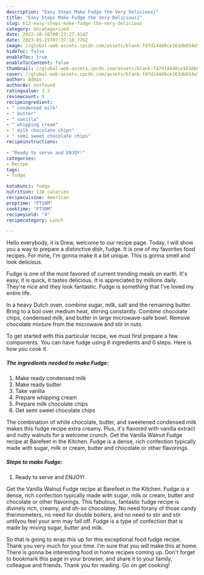 ```yaml
---
description: "Easy Steps Make Fudge the Very Delicious}"
title: "Easy Steps Make Fudge the Very Delicious}"
slug: 612-easy-steps-make-fudge-the-very-delicious
category: Uncategorized
date: 2022-10-16T00:23:27.414Z
date: 2023-05-25T07:37:18.776Z
image: //global-web-assets.cpcdn.com/assets/blank-fd7d144d8ce163db654e5a02c40b08a2775adb7897d16e4062681dc7e1b2800f.png
hideToc: false
enableToc: true
enableTocContent: false
thumbnail: //global-web-assets.cpcdn.com/assets/blank-fd7d144d8ce163db654e5a02c40b08a2775adb7897d16e4062681dc7e1b2800f.png
cover: //global-web-assets.cpcdn.com/assets/blank-fd7d144d8ce163db654e5a02c40b08a2775adb7897d16e4062681dc7e1b2800f.png
author: Admin
authorAv: notfound
ratingvalue: 3.3
reviewcount: 9
recipeingredient:
- " condensed milk"
- " butter"
- " vanilla"
- " whipping cream"
- " milk chocolate chips"
- " semi sweet chocolate chips"
recipeinstructions:

- "Ready to serve and ENJOY!"
categories:
- Recipe
tags:
- fudge

katakunci: fudge 
nutrition: 138 calories
recipecuisine: American
preptime: "PT18M"
cooktime: "PT30M"
recipeyield: "4"
recipecategory: Lunch

---
```



Hello everybody, it is Drew, welcome to our recipe page. Today, I will show you a way to prepare a distinctive dish, fudge. It is one of my favorites food recipes. For mine, I'm gonna make it a bit unique. This is gonna smell and look delicious.

Fudge is one of the most favored of current trending meals on earth. It's easy, it is quick, it tastes delicious. It is appreciated by millions daily. They're nice and they look fantastic. Fudge is something that I've loved my entire life.

In a heavy Dutch oven, combine sugar, milk, salt and the remaining butter. Bring to a boil over medium heat, stirring constantly. Combine chocolate chips, condensed milk, and butter in large microwave-safe bowl. Remove chocolate mixture from the microwave and stir in nuts.


To get started with this particular recipe, we must first prepare a few components. You can have fudge using 6 ingredients and 0 steps. Here is how you cook it.

<!--inarticleads1-->

##### The ingredients needed to make Fudge:

1. Make ready  condensed milk
1. Make ready  butter
1. Take  vanilla
1. Prepare  whipping cream
1. Prepare  milk chocolate chips
1. Get  semi sweet chocolate chips


The combination of white chocolate, butter, and sweetened condensed milk makes this fudge recipe extra creamy. Plus, it&#39;s flavored with vanilla extract and nutty walnuts for a welcome crunch. Get the Vanilla Walnut Fudge recipe at Barefeet in the Kitchen. Fudge is a dense, rich confection typically made with sugar, milk or cream, butter and chocolate or other flavorings. 

<!--inarticleads2-->

##### Steps to make Fudge:


1. Ready to serve and ENJOY!

Get the Vanilla Walnut Fudge recipe at Barefeet in the Kitchen. Fudge is a dense, rich confection typically made with sugar, milk or cream, butter and chocolate or other flavorings. This fabulous, fantastic fudge recipe is divinely rich, creamy, and oh-so chocolatey. No need forany of those candy thermometers, no need for double boilers, and no need to stir and stir untilyou feel your arm may fall off. Fudge is a type of confection that is made by mixing sugar, butter and milk. 

So that is going to wrap this up for this exceptional food fudge recipe. Thank you very much for your time. I'm sure that you will make this at home. There is gonna be interesting food in home recipes coming up. Don't forget to bookmark this page in your browser, and share it to your family, colleague and friends. Thank you for reading. Go on get cooking!
